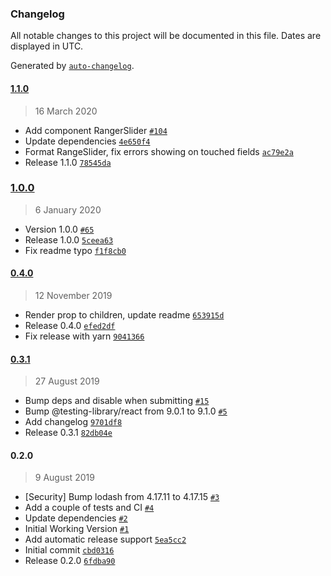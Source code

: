 ### Changelog

All notable changes to this project will be documented in this file. Dates are displayed in UTC.

Generated by [`auto-changelog`](https://github.com/CookPete/auto-changelog).

#### [1.1.0](https://github.com/SatelCreative/formik-polaris/compare/1.0.0...1.1.0)

> 16 March 2020

- Add component RangerSlider [`#104`](https://github.com/SatelCreative/formik-polaris/pull/104)
- Update dependencies [`4e650f4`](https://github.com/SatelCreative/formik-polaris/commit/4e650f48d069930d8d10cd87735f9b05973f0c84)
- Format RangeSlider, fix errors showing on touched fields [`ac79e2a`](https://github.com/SatelCreative/formik-polaris/commit/ac79e2acbebe183e887890c4217da882f5e1c145)
- Release 1.1.0 [`78545da`](https://github.com/SatelCreative/formik-polaris/commit/78545da0acd7fb95c1abdd7e71ef30f3456aa019)

### [1.0.0](https://github.com/SatelCreative/formik-polaris/compare/0.4.0...1.0.0)

> 6 January 2020

- Version 1.0.0 [`#65`](https://github.com/SatelCreative/formik-polaris/pull/65)
- Release 1.0.0 [`5ceea63`](https://github.com/SatelCreative/formik-polaris/commit/5ceea636f663e447d9b5cb64fb6aebe5227e6002)
- Fix readme typo [`f1f8cb0`](https://github.com/SatelCreative/formik-polaris/commit/f1f8cb06d891989145611209a1c99d9ae05a5cf5)

#### [0.4.0](https://github.com/SatelCreative/formik-polaris/compare/0.3.1...0.4.0)

> 12 November 2019

- Render prop to children, update readme [`653915d`](https://github.com/SatelCreative/formik-polaris/commit/653915dd4090b286830b5dc5368e36f2f299932e)
- Release 0.4.0 [`efed2df`](https://github.com/SatelCreative/formik-polaris/commit/efed2dfcf7e98a24616779157bd6d287148692bf)
- Fix release with yarn [`9041366`](https://github.com/SatelCreative/formik-polaris/commit/9041366a946090641c366e72440d6763f3e14ecf)

#### [0.3.1](https://github.com/SatelCreative/formik-polaris/compare/0.2.0...0.3.1)

> 27 August 2019

- Bump deps and disable when submitting [`#15`](https://github.com/SatelCreative/formik-polaris/pull/15)
- Bump @testing-library/react from 9.0.1 to 9.1.0 [`#5`](https://github.com/SatelCreative/formik-polaris/pull/5)
- Add changelog [`9701df8`](https://github.com/SatelCreative/formik-polaris/commit/9701df8e946a2e35a7637957b88f62b6b66236e9)
- Release 0.3.1 [`82db04e`](https://github.com/SatelCreative/formik-polaris/commit/82db04ebd852403b203458aade4a002208e08f24)

#### 0.2.0

> 9 August 2019

- [Security] Bump lodash from 4.17.11 to 4.17.15 [`#3`](https://github.com/SatelCreative/formik-polaris/pull/3)
- Add a couple of tests and CI [`#4`](https://github.com/SatelCreative/formik-polaris/pull/4)
- Update dependencies [`#2`](https://github.com/SatelCreative/formik-polaris/pull/2)
- Initial Working Version [`#1`](https://github.com/SatelCreative/formik-polaris/pull/1)
- Add automatic release support [`5ea5cc2`](https://github.com/SatelCreative/formik-polaris/commit/5ea5cc22d007d4eeff65d149fa5563f2d0ae0828)
- Initial commit [`cbd0316`](https://github.com/SatelCreative/formik-polaris/commit/cbd0316c0533742b8242d704f3d4ab3dbb3aa085)
- Release 0.2.0 [`6fdba90`](https://github.com/SatelCreative/formik-polaris/commit/6fdba902706a860ea270687f7829a0cddc52665d)
